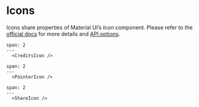 # Icons

Icons share properties of Material UI’s _Icon_ component. Please refer to the [official docs](https://material-ui.com/components/icons/) for more details and [API options](https://material-ui.com/api/icon/).

```react
span: 2
---
  <CreditsIcon />
```

```react
span: 2
---
  <PointerIcon />
```

```react
span: 2
---
  <ShareIcon />
```
